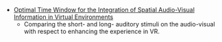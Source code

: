 * [Optimal Time Window for the Integration of Spatial Audio-Visual Information in Virtual Environments](https://ieeexplore.ieee.org/document/9417694)
	* Comparing the short- and long- auditory stimuli on the audio-visual with respect to enhancing the experience in VR.